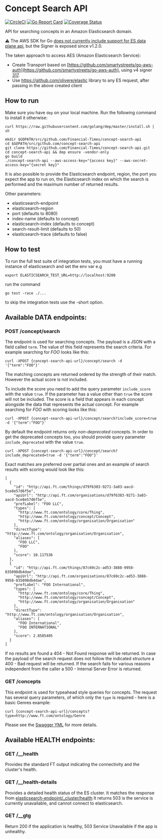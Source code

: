 # Concept Search API

[![CircleCI](https://circleci.com/gh/Financial-Times/concept-search-api.svg?style=shield)](https://circleci.com/gh/Financial-Times/concept-search-api) [![Go Report Card](https://goreportcard.com/badge/github.com/Financial-Times/concept-search-api)](https://goreportcard.com/report/github.com/Financial-Times/concept-search-api) [![Coverage Status](https://coveralls.io/repos/github/Financial-Times/concept-search-api/badge.svg)](https://coveralls.io/github/Financial-Times/concept-search-api)

API for searching concepts in an Amazon Elasticsearch domain.

:warning: The AWS SDK for Go [does not currently include support for ES data plane api](https://github.com/aws/aws-sdk-go/issues/710), but the Signer is exposed since v1.2.0.

The taken approach to access AES (Amazon Elasticsearch Service):
- Create Transport based on [https://github.com/smartystreets/go-aws-auth](https://github.com/smartystreets/go-aws-auth), using v4 signer [317](
).
- Use https://github.com/olivere/elastic library to any ES request, after passing in the above created client

## How to run
Make sure you have `dep` on your local machine. Run the following command to install it otherwise:
```
curl https://raw.githubusercontent.com/golang/dep/master/install.sh | sh
```

```
mkdir $GOPATH/src/github.com/Financial-Times/concept-search-api
cd $GOPATH/src/github.com/concept-search-api
git clone https://github.com/Financial-Times/concept-search-api.git
cd concept-search-api && dep ensure -vendor-only
go build
./concept-search-api --aws-access-key="{access key}" --aws-secret-access-key="{secret key}"
```
It is also possible to provide the Elasticsearch endpoint, region, the port you expect the app to run on, the Elasticsearch index on which the search is performed and the maximum number of returned results.

Other parameters:
- elasticsearch-endpoint
- elasticsearch-region
- port (defaults to 8080)
- index-name (defaults to concept)
- elasticsearch-index (defaults to concept)
- search-result-limit (defaults to 50)
- elasticsearch-trace (defaults to false)

## How to test

To run the full test suite of integration tests, you must have a running instance of elasticsearch and set the env var 
e.g

```
export ELASTICSEARCH_TEST_URL=http://localhost:9200
``` 

run the command

```
go test -race ./...
```
to skip the integration tests use the -short option.

## Available DATA endpoints:

### POST /concept/search

The endpoint is used for searching concepts. The payload is a JSON with a field called `term`. The value of this field represents the search criteria. For example searching for _FOO_ looks like this:
```
curl -XPOST {concept-search-api-url}/concept/search -d '{"term":"FOO"}'
```

The matching concepts are returned ordered by the strength of their match. However the actual score is not included.

To include the score you need to add the query parameter `include_score` with the value `true`. If the parameter has a value other than `true` the score will not be included. The score is a field that appears in each concept alongside the data that represents the actual concept. For example searching for _FOO_ with scoring looks like this:
```
curl -XPOST {concept-search-api-url}/concept/search?include_score=true -d '{"term":"FOO"}'
```

By default the endpoint returns only *non-deprecated* concepts. In order to get the deprecated concepts too, you should provide query parameter `include_deprecated` with the value `true`.
```
curl -XPOST {concept-search-api-url}/concept/search?include_deprecated=true -d '{"term":"FOO"}'
```

Exact matches are preferred over partial ones and an example of search results with scoring would look like this:
```
[
  {
    "id": "http://api.ft.com/things/d79f6383-9271-3a03-aacd-5ce8e57d6f5e",
    "apiUrl": "http://api.ft.com/organisations/d79f6383-9271-3a03-aacd-5ce8e57d6f5e",
    "prefLabel": "FOO LLC",
    "types": [
      "http://www.ft.com/ontology/core/Thing",
      "http://www.ft.com/ontology/concept/Concept",
      "http://www.ft.com/ontology/organisation/Organisation"
    ],
    "directType": "http://www.ft.com/ontology/organisation/Organisation",
    "aliases": [
      "FOO LLC",
      "FOO"
    ],
    "score": 10.117536
  },
  {
    "id": "http://api.ft.com/things/87c69c2c-ad53-3888-9958-835098db4dae",
    "apiUrl": "http://api.ft.com/organisations/87c69c2c-ad53-3888-9958-835098db4dae",
    "prefLabel": "FOO International",
    "types": [
      "http://www.ft.com/ontology/core/Thing",
      "http://www.ft.com/ontology/concept/Concept",
      "http://www.ft.com/ontology/organisation/Organisation"
    ],
    "directType": "http://www.ft.com/ontology/organisation/Organisation",
    "aliases": [
      "FOO International",
      "FOO INTERNATIONAL"
    ],
    "score": 2.8585405
  }
]
```
If no results are found a 404 - Not Found response will be returned. In case the payload of the search request does not follow the indicated structure a 400 - Bad request will be returned. If the search fails for various reasons independent from the caller a 500 - Internal Server Error is returned.

### GET /concepts

This endpoint is used for typeahead style queries for concepts. The request has several query parameters, of which only the `type` is required - here is a basic Genres example:

```
curl {concept-search-api-url}/concepts?type=http://www.ft.com/ontology/Genre
```

Please see the [Swagger YML](./_ft/api.yml) for more details.

## Available HEALTH endpoints:

### GET /__health

Provides the standard FT output indicating the connectivity and the cluster's health.

### GET /__health-details

Provides a detailed health status of the ES cluster.
It matches the response from [elasticsearch-endpoint/_cluster/health](https://www.elastic.co/guide/en/elasticsearch/reference/current/cluster-health.html)
It returns 503 is the service is currently unavailable, and cannot connect to elasticsearch.

### GET /__gtg

Return 200 if the application is healthy, 503 Service Unavailable if the app is unhealthy.
